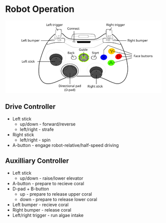 # Robot Operation
<img src="360_controller.png" width="660px"/>

## Drive Controller
* Left stick
  * up/down - forward/reverse
  * left/right - strafe
* Right stick
  * left/right - spin
* A-button - engage robot-relative/half-speed driving

## Auxilliary Controller
* Left stick
  * up/down - raise/lower elevator
* A-button - prepare to recieve coral
* D-pad + B-button
  * up - prepare to release upper coral
  * down - prepare to release lower coral
* Left bumper - recieve coral
* Right bumper - release coral
* Left/right trigger - run algae intake
